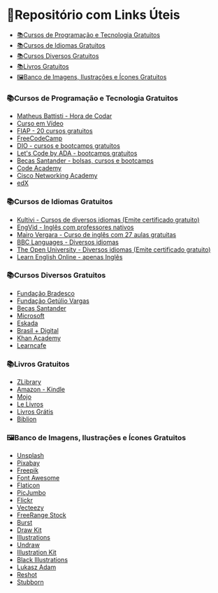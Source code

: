 # :pushpin:Repositório com Links Úteis

* [:books:Cursos de Programação e Tecnologia Gratuitos ](https://github.com/thais4rauj0/links-uteis/edit/main/README.md#bookscursos-de-programa%C3%A7%C3%A3o-e-tecnologia-gratuitos)
* [:books:Cursos de Idiomas Gratuitos](https://github.com/thais4rauj0/links-uteis/edit/main/README.md#bookscursos-de-idiomas-gratuitos)
* [:books:Cursos Diversos Gratuitos](https://github.com/thais4rauj0/links-uteis/edit/main/README.md#bookscursos-diversos-e-gratuitos)
* [:books:Livros Gratuitos](https://github.com/thais4rauj0/links-uteis/edit/main/README.md#bookslivros-gratuitos)
* [:framed_picture:Banco de Imagens, Ilustrações e Ícones Gratuitos](https://github.com/thais4rauj0/links-uteis/edit/main/README.md#framed_picturebanco-de-imagens-ilustra%C3%A7%C3%B5es-e-%C3%ADcones-gratuitos)


### :books:Cursos de Programação e Tecnologia Gratuitos 

<ul>
<li><a href="https://www.youtube.com/c/MatheusBattisti/playlists">Matheus Battisti - Hora de Codar<a></li>
<li><a href="https://www.youtube.com/c/CursoemV%C3%ADdeo/playlists">Curso em Vídeo<a></li>
<li><a href="https://www.fiap.com.br/2022/06/06/fiap-disponibilza-20-cursos-gratuitos-nas-areas-de-tecnologia-e-negocios/">FIAP - 20 cursos gratuitos</li>
<li><a href="https://www.freecodecamp.org/learn">FreeCodeCamp</li>
<li><a href="https://www.dio.me/">DIO - cursos e bootcamps gratuitos</li>
<li><a href="https://letscode.com.br/">Let's Code by ADA - bootcamps gratuitos</a></li>
<li><a href="">Becas Santander - bolsas, cursos e bootcamps</a></li>
<li><a href="https://www.codecademy.com/catalog">Code Academy</a></li>
<li><a href="https://www.cisco.com/c/pt_br/training-events/networking-academy/women-rock-it/courses.html">Cisco Networking Academy</a></li>
<li><a href="https://www.edx.org/">edX</a></li>
</ul>

### :books:Cursos de Idiomas Gratuitos

<ul>
<li><a href="https://kultivi.com/cursos/idiomas">Kultivi - Cursos de diversos idiomas (Emite certificado gratuito)<a></li>
<li><a href="https://www.engvid.com/">EngVid - Inglês com professores nativos<a></li>
<li><a href="https://curso.mairovergara.com/cadastro-gratuito/ingles?utm_source=google_search&utm_content=curso%20basico%20ingles&gclid=CjwKCAjwvNaYBhA3EiwACgndgsBg0_799ddHo46fQ9aGo_8_6Y2LnFH0x8R4gZP15k-xG4895Kdk5xoC32cQAvD_BwE">Mairo Vergara - Curso de inglês com 27 aulas gratuitas</li>
<li><a href="https://www.bbc.co.uk/languages/index.shtml">BBC Languages - Diversos idiomas</li>
<li><a href="https://www.open.edu/openlearn/languages/free-courses">The Open University - Diversos idiomas (Emite certificado gratuito)</a></li>
<li><a href="https://learn-english-online.org/index.htm">Learn English Online - apenas Inglês</a></li>
</ul>

### :books:Cursos Diversos Gratuitos
<ul>
<li><a href="https://www.ev.org.br/cursos">Fundação Bradesco</a></li>
<li><a href="https://educacao-executiva.fgv.br/cursos/gratuitos">Fundação Getúlio Vargas</a></li>
<li><a href="https://www.becas-santander.com/pt_br/index.html">Becas Santander</a></li>
<li><a href="https://docs.microsoft.com/pt-br/learn/">Microsoft</a></li>
<li><a href="https://eskadauema.com/theme/olm/catalog.php">Eskada</a></li>
<li><a href="http://www.brasilmaisdigital.org.br/index.php/pt-br/">Brasil + Digital</a></li>
<li><a href="https://pt.khanacademy.org/">Khan Academy</a></li>
<li><a href="https://www.learncafe.com/cursos-gratis">Learncafe</a></li>
</ul>
 
### :books:Livros Gratuitos

<ul>
<li><a href="https://pt.b-ok.lat/">ZLibrary</a></li>
<li><a href="https://www.amazon.com.br/s?k=kindle+livros+gratuitos&i=digital-text&adgrpid=80232326046&gclid=CjwKCAjwvNaYBhA3EiwACgndgkUo4U0bPkkuRuqp7b0sNQd8Msi3D0NLoER-EkIvNq1u4zsPPsBzBBoCXksQAvD_BwE&hvadid=393033770551&hvdev=c&hvlocphy=1001777&hvnetw=g&hvqmt=e&hvrand=4867160316697180744&hvtargid=kwd-806955968803&hydadcr=5512_10808838&tag=hydrbrgk-20&ref=pd_sl_5v00qmb834_e">Amazon - Kindle</a></li>
<li><a href="https://mojo.org.br/ebooks/">Mojo</a></li>
<li><a href="https://lelivros.love/">Le Livros</a></li>
<li><a href="https://www.livrosgratis.com.br/">Livros Grátis</a></li>
<li><a href="https://bsp.org.br/biblion/">Biblion</a></li>
</ul>

### :framed_picture:Banco de Imagens, Ilustrações e Ícones Gratuitos
<ul>
<li><a href="https://unsplash.com/s/photos/traveller">Unsplash</a></li>
<li><a href="https://pixabay.com/pt/">Pixabay</a></li>
<li><a href="https://www.freepik.com/">Freepik</a></li>
<li><a href="https://fontawesome.com/icons">Font Awesome</a></li>
<li><a href="https://www.flaticon.com/">Flaticon</a></li>
<li><a href="https://picjumbo.com/">PicJumbo</a></li>
<li><a href="https://www.flickr.com/">Flickr</a></li>
<li><a href="https://pt.vecteezy.com/">Vecteezy</a></li>
<li><a href="https://freerangestock.com/popular_photos.php">FreeRange Stock</a></li>
<li><a href="https://www.shopify.com.br/burst">Burst</a></li>
<li><a href="https://drawkit.com/">Draw Kit</a></li>
<li><a href="https://illlustrations.co/">Illustrations</a></li>
<li><a href="https://undraw.co/illustrations">Undraw</a></li>
<li><a href="https://illustrationkit.com/">Illustration Kit</a></li>
<li><a href="https://www.blackillustrations.com/illustrations/the-office-hustle-illustration-pack-official">Black Illustrations</a></li>
<li><a href="https://lukaszadam.com/illustrations">Lukasz Adam</a></li>
<li><a href="https://www.reshot.com/">Reshot</li>
<li><a href="https://stubborn.fun/">Stubborn</a></li>
</ul>


